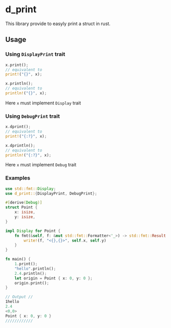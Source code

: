 # d_print
This library provide to easyly print a struct in rust.

## Usage
### Using  ```DisplayPrint``` trait
```rust
x.print();
// equivalent to
print!("{}", x);

x.println();
// equivalent to 
println!("{}", x);
```
Here ```x``` must implement ```Display``` trait


### Using  ```DebugPrint``` trait
```rust
x.dprint();
// equivalent to
print!("{:?}", x);

x.dprintln();
// equivalent to 
println!("{:?}", x);
```
Here ```x``` must implement ```Debug``` trait

### Examples
```rust
use std::fmt::Display;
use d_print::{DisplayPrint, DebugPrint};

#[derive(Debug)]
struct Point {
    x: isize,
    y: isize,
}

impl Display for Point {
    fn fmt(&self, f: &mut std::fmt::Formatter<'_>) -> std::fmt::Result {
        write!(f, "<{},{}>", self.x, self.y)
    }
}

fn main() {
    1.print();
    "hello".println();
    2.4.println();
    let origin = Point { x: 0, y: 0 };
    origin.print();
}

// Output //
1hello
2.4
<0,0>
Point { x: 0, y: 0 }
////////////

```
